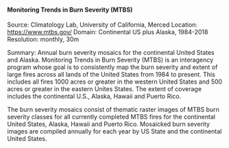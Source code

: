 #### Monitoring Trends in Burn Severity (MTBS)
Source: Climatology Lab, University of California, Merced
Location: https://www.mtbs.gov/
Domain: Continental US plus Alaska, 1984-2018
Resolution: monthly, 30m

Summary: Annual burn severity mosaics for the continental United States and Alaska. Monitoring Trends in Burn Severity (MTBS) is an interagency program whose goal is to consistently map the burn severity and extent of large fires across all lands of the United States from 1984 to present. This includes all fires 1000 acres or greater in the western United States and 500 acres or greater in the eastern Unites States. The extent of coverage includes the continental U.S., Alaska, Hawaii and Puerto Rico.

The burn severity mosaics consist of thematic raster images of MTBS burn severity classes for all currently completed MTBS fires for the continental United States, Alaska, Hawaii and Puerto Rico. Mosaicked burn severity images are compiled annually for each year by US State and the continental United States.

